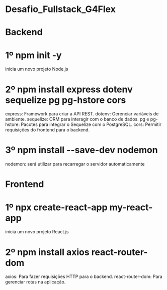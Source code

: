# Desafio_Fullstack_G4Flex


# Backend
# 1º npm init -y  
inicia um novo projeto Node.js

# 2º npm install express dotenv sequelize pg pg-hstore cors
express: Framework para criar a API REST.
dotenv: Gerenciar variáveis de ambiente.
sequelize: ORM para interagir com o banco de dados.
pg e pg-hstore: Pacotes para integrar o Sequelize com o PostgreSQL.
cors: Permitir requisições do frontend para o backend.

# 3º npm install --save-dev nodemon
nodemon: será utilizar para recarregar o servidor automaticamente

# Frontend
# 1º npx create-react-app my-react-app
inicia um novo projeto React.js

# 2º npm install axios react-router-dom
axios: Para fazer requisições HTTP para o backend.
react-router-dom: Para gerenciar rotas na aplicação.